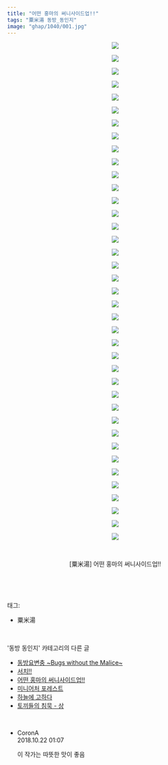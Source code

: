 ```yaml
---
title: "어떤 홍마의 써니사이드업!!"
tags: "粟米湯 동방_동인지"
image: "ghap/1040/001.jpg"
---
```

<div class="article">
<p style="text-align: center; clear: none; float: none;"><img src="{{ site.nasurl }}/ghap/1040/001.jpg"/></p>
<p style="text-align: center; clear: none; float: none;"><img src="{{ site.nasurl }}/ghap/1040/002.jpg"/></p>
<p style="text-align: center; clear: none; float: none;"><img src="{{ site.nasurl }}/ghap/1040/003.jpg"/></p>
<p style="text-align: center; clear: none; float: none;"><img src="{{ site.nasurl }}/ghap/1040/004.jpg"/></p>
<p style="text-align: center; clear: none; float: none;"><img src="{{ site.nasurl }}/ghap/1040/005.jpg"/></p>
<p style="text-align: center; clear: none; float: none;"><img src="{{ site.nasurl }}/ghap/1040/006.jpg"/></p>
<p style="text-align: center; clear: none; float: none;"><img src="{{ site.nasurl }}/ghap/1040/007.jpg"/></p>
<p style="text-align: center; clear: none; float: none;"><img src="{{ site.nasurl }}/ghap/1040/008.jpg"/></p>
<p style="text-align: center; clear: none; float: none;"><img src="{{ site.nasurl }}/ghap/1040/009.jpg"/></p>
<p style="text-align: center; clear: none; float: none;"><img src="{{ site.nasurl }}/ghap/1040/010.jpg"/></p>
<p style="text-align: center; clear: none; float: none;"><img src="{{ site.nasurl }}/ghap/1040/011.jpg"/></p>
<p style="text-align: center; clear: none; float: none;"><img src="{{ site.nasurl }}/ghap/1040/012.jpg"/></p>
<p style="text-align: center; clear: none; float: none;"><img src="{{ site.nasurl }}/ghap/1040/013.jpg"/></p>
<p style="text-align: center; clear: none; float: none;"><img src="{{ site.nasurl }}/ghap/1040/014.jpg"/></p>
<p style="text-align: center; clear: none; float: none;"><img src="{{ site.nasurl }}/ghap/1040/015.jpg"/></p>
<p style="text-align: center; clear: none; float: none;"><img src="{{ site.nasurl }}/ghap/1040/016.jpg"/></p>
<p style="text-align: center; clear: none; float: none;"><img src="{{ site.nasurl }}/ghap/1040/017.jpg"/></p>
<p style="text-align: center; clear: none; float: none;"><img src="{{ site.nasurl }}/ghap/1040/018.jpg"/></p>
<p style="text-align: center; clear: none; float: none;"><img src="{{ site.nasurl }}/ghap/1040/019.jpg"/></p>
<p style="text-align: center; clear: none; float: none;"><img src="{{ site.nasurl }}/ghap/1040/020.jpg"/></p>
<p style="text-align: center; clear: none; float: none;"><img src="{{ site.nasurl }}/ghap/1040/021.jpg"/></p>
<p style="text-align: center; clear: none; float: none;"><img src="{{ site.nasurl }}/ghap/1040/022.jpg"/></p>
<p style="text-align: center; clear: none; float: none;"><img src="{{ site.nasurl }}/ghap/1040/023.jpg"/></p>
<p style="text-align: center; clear: none; float: none;"><img src="{{ site.nasurl }}/ghap/1040/024.jpg"/></p>
<p style="text-align: center; clear: none; float: none;"><img src="{{ site.nasurl }}/ghap/1040/025.jpg"/></p>
<p style="text-align: center; clear: none; float: none;"><img src="{{ site.nasurl }}/ghap/1040/026.jpg"/></p>
<p style="text-align: center; clear: none; float: none;"><img src="{{ site.nasurl }}/ghap/1040/027.jpg"/></p>
<p style="text-align: center; clear: none; float: none;"><img src="{{ site.nasurl }}/ghap/1040/028.jpg"/></p>
<p style="text-align: center; clear: none; float: none;"><img src="{{ site.nasurl }}/ghap/1040/029.jpg"/></p>
<p style="text-align: center; clear: none; float: none;"><img src="{{ site.nasurl }}/ghap/1040/030.jpg"/></p>
<p style="text-align: center; clear: none; float: none;"><img src="{{ site.nasurl }}/ghap/1040/031.jpg"/></p>
<p style="text-align: center; clear: none; float: none;"><img src="{{ site.nasurl }}/ghap/1040/032.jpg"/></p>
<p style="text-align: center; clear: none; float: none;"><img src="{{ site.nasurl }}/ghap/1040/033.jpg"/></p>
<p style="text-align: center; clear: none; float: none;"><img src="{{ site.nasurl }}/ghap/1040/034.jpg"/></p>
<p style="text-align: center; clear: none; float: none;"><img src="{{ site.nasurl }}/ghap/1040/035.jpg"/></p>
<p style="text-align: center; clear: none; float: none;"><img src="{{ site.nasurl }}/ghap/1040/036.jpg"/></p>
<p style="text-align: center; clear: none; float: none;"><img src="{{ site.nasurl }}/ghap/1040/037.jpg"/></p>
<p style="text-align: center; clear: none; float: none;"><img src="{{ site.nasurl }}/ghap/1040/038.jpg"/></p>
<p style="text-align: center; clear: none; float: none;"><img src="{{ site.nasurl }}/ghap/1040/039.jpg"/></p>
<p style="text-align: center; clear: none; float: none;"><br/></p>
<p style="text-align: center; clear: none; float: none;">[粟米湯] 어떤 홍마의 써니사이드업!!</p>
<p><br/></p>
</div><br/>
<div class="tagTrail">
<p>태그: </p>
<ul>
<li>粟米湯</li>
</ul>
</div><br/>
<div class="another">
<p>'동방 동인지' 카테고리의 다른 글</p>
<ul>
<li><a href="/2016-07-23-ghap_1042">동방요변충 ~Bugs without the Malice~</a></li>
<li><a href="/2016-07-23-ghap_1041">서치!!</a></li>
<li><a href="/2016-07-23-ghap_1040">어떤 홍마의 써니사이드업!!</a></li>
<li><a href="/2016-07-23-ghap_1039">미니어처 포레스트</a></li>
<li><a href="/2016-07-23-ghap_1038">하늘에 고하다</a></li>
<li><a href="/2016-07-23-ghap_1037">토끼들의 침묵 - 상</a></li>
</ul>
</div><br/>
<div class="cb_module cb_fluid">
<div class="cb_wrt cb_profile">
<div class="comment">
<ul>
<li class="cb_thumb_off" id="comment15359394">
<div class="cb_comment_area">
<div class="cb_info_area">
<div class="cb_section">
<span class="cb_nick_name">CoronA</span>
</div>
<div class="cb_section">
<span class="cb_date">2018.10.22 01:07 </span>
</div>
</div>
<div class="cb_dsc_comment">
<p class="cb_dsc">
											이 작가는 따뜻한 맛이 좋음
										</p>
</div>
</div></li>
</ul>
</div>
</div><!-- commentList close -->
</div><br/>
